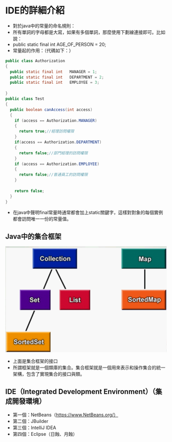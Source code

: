 # IDE的詳細介紹
* 對於java中的常量的命名規則：
 * 所有單詞的字母都是大寫，如果有多個單詞，那麼使用下劃線連接即可。比如說：
  * public static final int AGE_OF_PERSON = 20;
* 常量起的作用：（代碼如下：）

```java
public class Authorization
{
  public static final int   MANAGER = 1;
  public static final int   DEPARTMENT = 2;
  public static final int   EMPLOYEE = 3;

}
public class Test
{
  public boolean canAccess(int access)
  {
    if (access == Authorization.MANAGER)
    {
      return true;//經理訪問權限
    }
    if(access == Authorization.DEPARTMENT)
    {
      return false;//部門經理的訪問權限
    }
    if (access == Authorization.EMPLOYEE)
    {
      return false;//普通員工的訪問權限
    }

    return false;
  }
}

```

* 在java中聲明final常量時通常都會加上static關鍵字，這樣對對象的每個實例都會訪問唯一一份的常量值。
## Java中的集合框架

![](../Image/implement.png)

* 上面是集合框架的接口
* 所謂框架就是一個類庫的集合。集合框架就是一個用來表示和操作集合的統一架構，包含了實現集合的接口與類。
## IDE（Integrated Development Environment）（集成開發環境）
 * 第一個：NetBeans（https://www.NetBeans.org/）
 * 第二個：JBuilder
 * 第三個：IntelliJ IDEA
 * 第四個：Eclipse（日蝕、月蝕）

